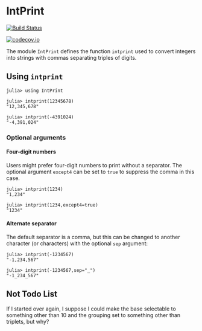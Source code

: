 # IntPrint


[![Build Status](https://travis-ci.com/scheinerman/IntPrint.jl.svg?branch=master)](https://travis-ci.com/scheinerman/IntPrint.jl)

[![codecov.io](http://codecov.io/github/scheinerman/IntPrint.jl/coverage.svg?branch=master)](http://codecov.io/github/scheinerman/IntPrint.jl?branch=master)

The module `IntPrint` defines the function `intprint` used to convert
integers into strings with commas separating triples of digits.

## Using `intprint`

```
julia> using IntPrint

julia> intprint(12345678)
"12,345,678"

julia> intprint(-4391024)
"-4,391,024"
```

### Optional arguments

#### Four-digit numbers

Users might prefer four-digit numbers to print without a separator.
The optional argument `except4` can be set to `true` to suppress the
comma in this case.
```
julia> intprint(1234)
"1,234"

julia> intprint(1234,except4=true)
"1234"
```

#### Alternate separator

The default separator is a comma, but this can be changed
to another character (or characters) with the optional `sep`
argument:
```
julia> intprint(-1234567)
"-1,234,567"

julia> intprint(-1234567,sep="_")
"-1_234_567"
```

## Not Todo List

If I started over again, I suppose I could make the
base selectable to something other than 10
and the grouping set to something other than triplets,
but why?
